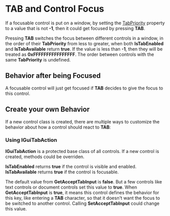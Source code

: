 # TAB and Control Focus

If a focusable control is put on a window, by setting the [TabPriority](../.././gacui/components/controls/basic/home.md) property to a value that is not **-1**, then it could get focused by pressing **TAB**.

Pressing **TAB** switches the focus between different controls in a window, in the order of their **TabPriority** from less to greater, when both **IsTabEnabled** and **IsTabAvailable** return **true**. If the value is less than **-1**, then they will be treated as **0xFFFFFFFFFFFFFFFF**. The order between controls with the same **TabPriority** is undefined.

## Behavior after being Focused

A focusable control will just get focused if **TAB** decides to give the focus to this control.

## Create your own Behavior

If a new control class is created, there are multiple ways to customize the behavior about how a control should react to **TAB**:

### Using IGuiTabAction

**IGuiTabAction** is a protected base class of all controls. If a new control is created, methods could be overriden.

**IsTabEnabled** returns **true** if the control is visible and enabled. **IsTabAvailable** returns **true** if the control is focusable.

The default value from **GetAcceptTabInput** is **false**. But a few controls like text controls or document controls set this value to **true**. When **GetAcceptTabInput** is **true**, it means this control defines the behavior for this key, like entering a **TAB** character, so that it doesn't want the focus to be switched to another control. Calling **SetAcceptTabInput** could change this value.

